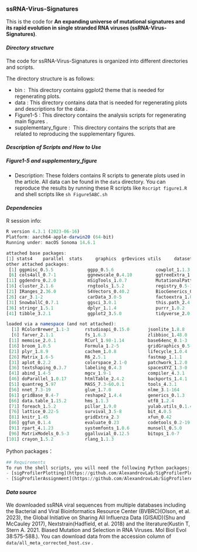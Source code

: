 ### ssRNA-Virus-Signatures

This is the code for **An expanding universe of mutational signatures and its rapid evolution in single stranded RNA viruses (ssRNA-Virus-Signatures)**.

#### *Directory structure*

The code for ssRNA-Virus-Signatures is organized into different directories and scripts.

The directory structure is as follows:

- bin :  This directory contains ggplot2 theme that is needed for regenerating plots.
- data : This directory contains data that is needed for regenerating plots and descriptions for the data .
- Figure1-5 : This directory contains the analysis scripts for regenerating main figures  .
- supplementary_figure :  This directory contains the scripts that are related to reproducing the supplementary figures.

#### *Description of Scripts and How to Use*

##### Figure1-5 and supplementary_figure

- Description: These folders contains R scripts to generate plots used in the article. All data can be found in the `data` directory. You can reproduce the results by running these R scripts like `Rscript figure1.R` and shell scripts like `sh Figure5ABC.sh` 

#### *Dependencies*

R session info:

```R
R version 4.3.1 (2023-06-16)
Platform: aarch64-apple-darwin20 (64-bit)
Running under: macOS Sonoma 14.6.1

attached base packages:
[1] stats4    parallel  stats     graphics  grDevices utils     datasets  methods   base     
other attached packages:
 [1] ggpmisc_0.5.5             ggpp_0.5.6                cowplot_1.1.3             ggpubr_0.6.0              rstatix_0.7.2            
 [6] cols4all_0.7-1            ggnewscale_0.4.10         ggtreeExtra_1.12.0        ggtree_3.10.1             dendextend_1.17.1        
[11] ggdendro_0.2.0            mSigTools_1.0.7           MutationalPatterns_3.12.0 NMF_0.27                  Biobase_2.62.0           
[16] cluster_2.1.6             rngtools_1.5.2            registry_0.5-1            GenomicRanges_1.54.1      GenomeInfoDb_1.38.6      
[21] IRanges_2.36.0            S4Vectors_0.40.2          BiocGenerics_0.48.1       scales_1.3.0              vroom_1.6.5              
[26] car_3.1-2                 carData_3.0-5             factoextra_1.0.7          proxy_0.4-27              lsa_0.73.3               
[31] SnowballC_0.7.1           ggsci_3.0.1               this.path_2.4.0           lubridate_1.9.3           forcats_1.0.0            
[36] stringr_1.5.1             dplyr_1.1.4               purrr_1.0.2               readr_2.1.5               tidyr_1.3.1              
[41] tibble_3.2.1              ggplot2_3.5.0             tidyverse_2.0.0          

loaded via a namespace (and not attached):
  [1] RColorBrewer_1.1-3      rstudioapi_0.15.0       jsonlite_1.8.8          magrittr_2.0.3          rmarkdown_2.26         
  [6] farver_2.1.1            fs_1.6.3                zlibbioc_1.48.0         ragg_1.2.7              vctrs_0.6.5            
 [11] memoise_2.0.1           RCurl_1.98-1.14         base64enc_0.1-3         htmltools_0.5.7         polynom_1.4-1          
 [16] broom_1.0.5             Formula_1.2-5           gridGraphics_0.5-1      pracma_2.4.4            htmlwidgets_1.6.4      
 [21] plyr_1.8.9              cachem_1.0.8            lifecycle_1.0.4         iterators_1.0.14        pkgconfig_2.0.3        
 [26] Matrix_1.6-5            R6_2.5.1                fastmap_1.1.1           GenomeInfoDbData_1.2.11 digest_0.6.34          
 [31] aplot_0.2.2             colorspace_2.1-0        patchwork_1.2.0         confintr_1.0.2          Hmisc_5.1-2            
 [36] textshaping_0.3.7       labeling_0.4.3          spacesXYZ_1.3-0         fansi_1.0.6             timechange_0.3.0       
 [41] abind_1.4-5             mgcv_1.9-1              compiler_4.3.1          bit64_4.0.5             withr_3.0.0            
 [46] doParallel_1.0.17       htmlTable_2.4.2         backports_1.4.1         viridis_0.6.5           ggsignif_0.6.4         
 [51] quantreg_5.97           MASS_7.3-60.0.1         tools_4.3.1             foreign_0.8-86          ape_5.7-1              
 [56] nnet_7.3-19             glue_1.7.0              nlme_3.1-164            grid_4.3.1              checkmate_2.3.1        
 [61] gridBase_0.4-7          reshape2_1.4.4          generics_0.1.3          gtable_0.3.4            tzdb_0.4.0             
 [66] data.table_1.15.2       hms_1.1.3               utf8_1.2.4              XVector_0.42.0          ggrepel_0.9.5          
 [71] foreach_1.5.2           pillar_1.9.0            yulab.utils_0.1.4       splines_4.3.1           treeio_1.26.0          
 [76] lattice_0.22-5          survival_3.5-8          bit_4.0.5               SparseM_1.81            tidyselect_1.2.0       
 [81] knitr_1.45              gridExtra_2.3           xfun_0.42               stringi_1.8.3           lazyeval_0.2.2         
 [86] ggfun_0.1.4             evaluate_0.23           codetools_0.2-19        ggplotify_0.1.2         cli_3.6.2              
 [91] rpart_4.1.23            systemfonts_1.0.6       munsell_0.5.0           Rcpp_1.0.12             png_0.1-8              
 [96] MatrixModels_0.5-3      ggalluvial_0.12.5       bitops_1.0-7            viridisLite_0.4.2       tidytree_0.4.6         
[101] crayon_1.5.2            rlang_1.1.3            
```

Python packages：

```python
## Requirements
To run the shell scripts, you will need the following Python packages:
- [sigProfilerPlotting](https://github.com/AlexandrovLab/SigProfilerPlotting)
- [SigProfilerAssignment](https://github.com/AlexandrovLab/SigProfilerAssignment)
```

#### *Data source*

We downloaded ssRNA viral sequences from multiple databases including the Bacterial and Viral Bioinformatics Resource Center (BVBRC)(Olson, et al. 2023), the Global Initiative on Sharing All Influenza Data (GISAID)(Shu and McCauley 2017), Nextstrain(Hadfield, et al. 2018) and the literature(Kustin T, Stern A. 2021. Biased Mutation and Selection in RNA Viruses. Mol Biol Evol 38:575-588.). You can download data from the accession column of `data/all_meta_corrected_host.csv` .

